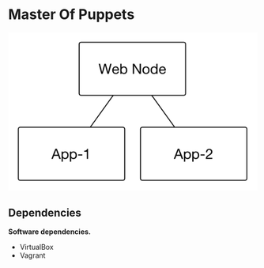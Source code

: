 # Master Of Puppets

![alt tag](diag.png)

## Dependencies

**Software dependencies.**

* VirtualBox
* Vagrant
